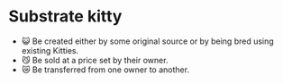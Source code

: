 # Substrate kitty 

- 😺 Be created either by some original source or by being bred using existing Kitties.
- 😼 Be sold at a price set by their owner.
- 😿 Be transferred from one owner to another.
